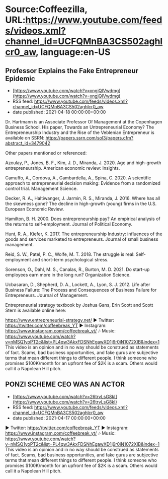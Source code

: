 # Source:Coffeezilla, URL:https://www.youtube.com/feeds/videos.xml?channel_id=UCFQMnBA3CS502aghlcr0_aw, language:en-US

## Professor Explains the Fake Entrepreneur Epidemic
 - [https://www.youtube.com/watch?v=xngjQlVwdmg](https://www.youtube.com/watch?v=xngjQlVwdmg)
 - RSS feed: https://www.youtube.com/feeds/videos.xml?channel_id=UCFQMnBA3CS502aghlcr0_aw
 - date published: 2021-04-18 00:00:00+00:00

Dr. Hartmann is an Associate Professor Of Management at the Copenhagen Business School. His paper, Towards an Untrepreneurial Economy? The Entrepreneurship Industry and the Rise of the Veblenian Entrepreneur is available on SSRN: https://papers.ssrn.com/sol3/papers.cfm?abstract_id=3479042

Other papers mentioned or referenced:

Azoulay, P., Jones, B. F., Kim, J. D., Miranda, J. 2020. Age and high-growth entrepreneurship. American economic review: Insights.

Camuffo, A., Cordova, A., Gambardella, A., Spina, C. 2020. A scientific approach to entrepreneurial decision making: Evidence from a randomized control trial. Management Science.

Decker, R. A., Haltiwanger, J. Jarmin, R. S., Miranda, J. 2016. Where has all the skewness gone? The decline in high-growth (young) firms in the U.S. European Economic Review.

Hamilton, B. H. 2000. Does entrepreneurship pay? An empirical analysis of the returns to self-employment. Journal of Political Economy.

Hunt, R. A., Kiefer, K. 2017. The entrepreneurship Industry: influences of the goods and services marketed to entrepreneurs. Journal of small business management.

Reid, S. W., Patel, P. C., Wolfe, M. T. 2018. The struggle is real: Self-employment and short-term psychological stress.

Sorenson, O., Dahl, M. S., Canalas, R., Burton, M. D. 2021. Do start-up employees earn more in the long run? Organization Science.

Ucbasaran, D., Shepherd, D. A., Lockett, A., Lyon, S. J. 2012. Life after Business Failure: The Process and Consequences of Business Failure for Entrepreneurs. Journal of Management.

 

Entrepreneurial strategy textbook by Joshua Gans, Erin Scott and Scott Stern is available online here:

https://www.entrepreneurial-strategy.net/
► Twitter: https://twitter.com/coffeebreak_YT
► Instagram: https://www.instagram.com/coffeebreak_yt/
🎶 Music: https://www.youtube.com/watch?v=nMSQ1yoPT2c&list=PL4qw3AkxFDSNhEgawXD1j6r0iN1072XIB&index=1
This video is an opinion and in no way should be construed as statements of fact. Scams, bad business opportunities, and fake gurus are subjective terms that mean different things to different people. I think someone who promises $100K/month for an upfront fee of $2K is a scam. Others would call it a Napolean Hill pitch.

## PONZI SCHEME CEO WAS AN ACTOR
 - [https://www.youtube.com/watch?v=26trvLsG8kI](https://www.youtube.com/watch?v=26trvLsG8kI)
 - RSS feed: https://www.youtube.com/feeds/videos.xml?channel_id=UCFQMnBA3CS502aghlcr0_aw
 - date published: 2021-04-17 00:00:00+00:00

► Twitter: https://twitter.com/coffeebreak_YT
► Instagram: https://www.instagram.com/coffeebreak_yt/
🎶 Music: https://www.youtube.com/watch?v=nMSQ1yoPT2c&list=PL4qw3AkxFDSNhEgawXD1j6r0iN1072XIB&index=1
This video is an opinion and in no way should be construed as statements of fact. Scams, bad business opportunities, and fake gurus are subjective terms that mean different things to different people. I think someone who promises $100K/month for an upfront fee of $2K is a scam. Others would call it a Napolean Hill pitch.


